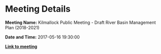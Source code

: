 # Meeting Details

**Meeting Name:** Kilmallock Public Meeting - Draft River Basin Management Plan (2018-2021)

**Date and Time:** 2017-05-16 19:30:00

**<a href="https://www.limerick.ie/council/whats-on/citizen-engagement/kilmallock-public-meeting-draft-river-basin-management-plan" target="_blank">Link to meeting</a>**
